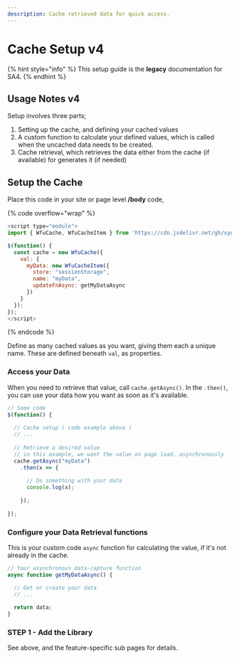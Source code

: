 ```yaml
---
description: Cache retrieved data for quick access.
---
```


# Cache Setup v4

{% hint style="info" %}
This setup guide is the **legacy** documentation for SA4.&#x20;
{% endhint %}

## Usage Notes v4 <a href="#usage-notes" id="usage-notes"></a>

Setup involves three parts;

1. Setting up the cache, and defining your cached values
2. A custom function to calculate your defined values, which is called when the uncached data needs to be created.
3. Cache retrieval, which retrieves the data either from the cache (if available) for generates it (if needed)  &#x20;



## Setup the Cache

Place this code in your site or page level **/body** code,

{% code overflow="wrap" %}
```javascript
<script type="module">
import { WfuCache, WfuCacheItem } from 'https://cdn.jsdelivr.net/gh/sygnaltech/webflow-util@4.11/src/modules/webflow-cache.min.js'; 

$(function() {
  const cache = new WfuCache({
    val: {
      myData: new WfuCacheItem({
        store: "sessionStorage", 
        name: "myData", 
        updateFnAsync: getMyDataAsync   
      })
    }
  });
});
</script> 
```
{% endcode %}

Define as many cached values as you want, giving them each a unique name. These are defined beneath `val`, as properties.&#x20;

### Access your Data&#x20;

When you need to retrieve that value, call `cache.getAsync()`. In the `.then()`, you can use your data how you want as soon as it's available. &#x20;

```javascript
// Some code
$(function() {
  
  // Cache setup ( code example above ) 
  // ... 
  
  // Retrieve a desired value
  // in this example, we want the value on page load, asynchronously 
  cache.getAsync("myData")
    .then(x => {
    
      // Do something with your data
      console.log(x); 
      
    }); 
      
}); 
```

### Configure your Data Retrieval functions  <a href="#getting-started-nocode" id="getting-started-nocode"></a>

This is your custom code `async` function for calculating the value, if it's not already in the cache.&#x20;

```javascript
// Your asynchronous data-capture function 
async function getMyDataAsync() {

  // Get or create your data
  // ...
  
  return data; 
}
```

### STEP 1 - Add the Library <a href="#step-1---add-the-library" id="step-1---add-the-library"></a>

See above, and the feature-specific sub pages for details.

